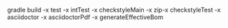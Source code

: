 gradle build -x test -x intTest -x checkstyleMain -x zip-x checkstyleTest -x asciidoctor -x asciidoctorPdf -x generateEffectiveBom